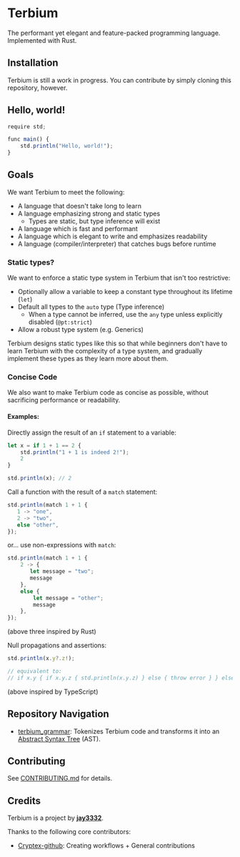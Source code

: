 # Terbium
The performant yet elegant and feature-packed programming language. Implemented with Rust.

## Installation
Terbium is still a work in progress. You can contribute by simply cloning this repository, however.

## Hello, world!
```ts
require std;

func main() {
    std.println("Hello, world!");
}
```

## Goals
We want Terbium to meet the following:

- A language that doesn't take long to learn
- A language emphasizing strong and static types
  - Types are static, but type inference will exist
- A language which is fast and performant
- A language which is elegant to write and emphasizes readability
- A language (compiler/interpreter) that catches bugs before runtime

### Static types?
We want to enforce a static type system in Terbium that isn't too restrictive:

- Optionally allow a variable to keep a constant type throughout its lifetime (`let`)
- Default all types to the `auto` type (Type inference)
  - When a type cannot be inferred, use the `any` type unless explicitly disabled (`@pt:strict`)
- Allow a robust type system (e.g. Generics)

Terbium designs static types like this so that while beginners don't have to learn Terbium with
the complexity of a type system, and gradually implement these types as they learn more about them.

### Concise Code
We also want to make Terbium code as concise as possible, without sacrificing performance or readability.

#### Examples:
Directly assign the result of an `if` statement to a variable:
```ts
let x = if 1 + 1 == 2 {
    std.println("1 + 1 is indeed 2!");
    2
}

std.println(x); // 2
```

Call a function with the result of a `match` statement:
```ts
std.println(match 1 + 1 {
   1 -> "one",
   2 -> "two",
   else "other",       
});
```

or... use non-expressions with `match`:
```ts
std.println(match 1 + 1 {
    2 -> {
       let message = "two";
       message
    },
    else {
        let message = "other";
        message
    },
});
```

(above three inspired by Rust)

Null propagations and assertions:
```ts
std.println(x.y?.z!);

// equivalent to:
// if x.y { if x.y.z { std.println(x.y.z) } else { throw error } } else { std.println("null") }
```

(above inspired by TypeScript)

## Repository Navigation
- [terbium_grammar](https://github.com/TerbiumLang/Terbium/tree/main/terbium_grammar):
  Tokenizes Terbium code and transforms it into an
  [Abstract Syntax Tree](https://en.wikipedia.org/wiki/Abstract_syntax_tree) (AST).

## Contributing
See [CONTRIBUTING.md](https://github.com/TerbiumLang/Terbium/blob/main/CONTRIBUTING.md) for details.

## Credits
Terbium is a project by **[jay3332](https://github.com/jay3332)**.

Thanks to the following core contributors:
- [Cryptex-github](https://github.com/Cryptex-github): Creating workflows + General contributions
